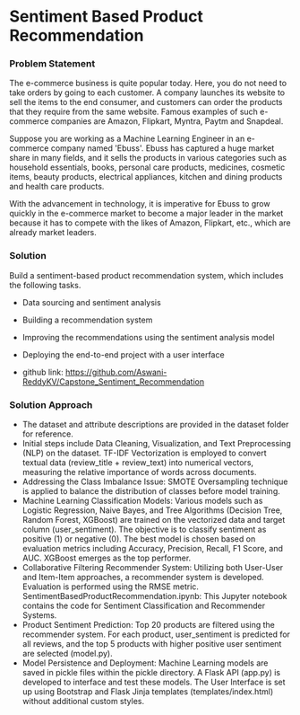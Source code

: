 # Sentiment Based Product Recommendation

### Problem Statement

The e-commerce business is quite popular today. Here, you do not need to take orders by going to each customer. A company launches its website to sell the items to the end consumer, and customers can order the products that they require from the same website. Famous examples of such e-commerce companies are Amazon, Flipkart, Myntra, Paytm and Snapdeal.

 

Suppose you are working as a Machine Learning Engineer in an e-commerce company named 'Ebuss'. Ebuss has captured a huge market share in many fields, and it sells the products in various categories such as household essentials, books, personal care products, medicines, cosmetic items, beauty products, electrical appliances, kitchen and dining products and health care products.

 

With the advancement in technology, it is imperative for Ebuss to grow quickly in the e-commerce market to become a major leader in the market because it has to compete with the likes of Amazon, Flipkart, etc., which are already market leaders.

### Solution
Build a sentiment-based product recommendation system, which includes the following tasks.

* Data sourcing and sentiment analysis
* Building a recommendation system
* Improving the recommendations using the sentiment analysis model
* Deploying the end-to-end project with a user interface

* github link: https://github.com/Aswani-ReddyKV/Capstone_Sentiment_Recommendation

### Solution Approach

* The dataset and attribute descriptions are provided in the dataset folder for reference.
* Initial steps include Data Cleaning, Visualization, and Text Preprocessing (NLP) on the dataset. TF-IDF Vectorization is employed to convert textual data (review_title + review_text) into numerical vectors, measuring the relative importance of words across documents.
* Addressing the Class Imbalance Issue: SMOTE Oversampling technique is applied to balance the distribution of classes before model training.
* Machine Learning Classification Models: Various models such as Logistic Regression, Naive Bayes, and Tree Algorithms (Decision Tree, Random Forest, XGBoost) are trained on the vectorized data and target column (user_sentiment). The objective is to classify sentiment as positive (1) or negative (0). The best model is chosen based on evaluation metrics including Accuracy, Precision, Recall, F1 Score, and AUC. XGBoost emerges as the top performer.
* Collaborative Filtering Recommender System: Utilizing both User-User and Item-Item approaches, a recommender system is developed. Evaluation is performed using the RMSE metric.
SentimentBasedProductRecommendation.ipynb: This Jupyter notebook contains the code for Sentiment Classification and Recommender Systems.
* Product Sentiment Prediction: Top 20 products are filtered using the recommender system. For each product, user_sentiment is predicted for all reviews, and the top 5 products with higher positive user sentiment are selected (model.py).
* Model Persistence and Deployment: Machine Learning models are saved in pickle files within the pickle directory. A Flask API (app.py) is developed to interface and test these models. The User Interface is set up using Bootstrap and Flask Jinja templates (templates/index.html) without additional custom styles.